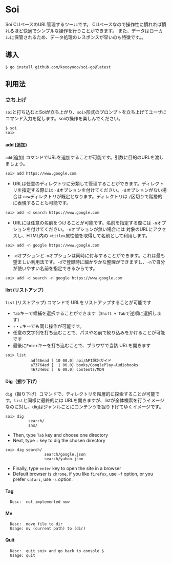 
# Soi
Soi CLIベースのURL管理するツールです。 CLIベースなので操作性に慣れれば慣れるほど快適でシンプルな操作を行うことができます。
また、データはローカルに保管されるため、データ処理のレスポンスが早いのも特徴です。。

## 導入
```
$ go install github.com/koooyooo/soi-go@latest
```

## 利用法
### 立ち上げ
`soi`と打ち込むとSoiが立ち上がり、`soi>`形式のプロンプトを立ち上げてユーザにコマンド入力を促します。soiの操作を楽しんでください。

```
$ soi
soi> 
```

#### add (追加)
`add`(追加) コマンドでURLを追加することが可能です。引数に目的のURLを渡しましょう。
```
soi> add https://www.google.com
```

- URLは任意のディレクトリに分類して管理することができます。ディレクトリを指定する際には `-d`オプションを付けてください。`-d`オプションがない場合は `new`ディレクトリが既定となります。ディレクトリは `/`区切りで階層的に表現することも可能です。
```
soi> add -d search https://www.google.com
```

- URLには任意の名前をつけることが可能です。名前を指定する際には `-n`オプションを付けてください。`-n`オプションが無い場合には 対象のURLにアクセスし、HTML内の `<title>`属性値を取得して名前として利用します。
```
soi> add -n google https://www.google.com
```

- `-d`オプションと`-n`オプションは同時に付与することができます。これは最も望ましい利用法です。`-d`で登録時に細かやかな整理ができますし、`-n`で自分が使いやすい名前を指定できるからです。
```
soi> add -d search -n google https://www.google.com
```

#### list (リストアップ）
`list` (リストアップ) コマンドで URLをリストアップすることが可能です

- `Tab`キーで候補を選択することができます（`Shift + Tab`で逆順に選択します）
- `↑`・`↓`キーでも同じ操作が可能です。
- 任意の文字列を打ち込むことで、パスや名前で絞り込みをかけることが可能です
- 最後に`Enter`キーを打ち込むことで、ブラウザで当該 URLを開きます
```
soi> list 
           adf46ead [ 10 00.0] api/API設計ガイド                                
           a73764ed [  1 00.0] books/GooglePlay-Audiobooks                      
           46734e6c [  6 00.0] contents/MDN                                     
```

#### Dig（掘り下げ）
`dig`（掘り下げ）コマンドで、ディレクトリを階層的に探索することが可能です。`list`と同様に最終的には URLを開きますが、listが全体検索を行うイメージなのに対し、digはジャンルごとにコンテンツを掘り下げてゆくイメージです。

```
soi> dig
          search/
          sns/
```
- Then, type `Tab` key and choose one directory
- Next, type `→` key to dig the chosen directory
```
soi> dig search/
                 search/google.json
                 search/yahoo.json
``` 
- Finally, type `enter` key to open the site in a browser
- Default browser is `chrome`, if you like `firefox`, use `-f` option, or you prefer `safari`, use `-s` option.


#### Tag              
```
  Desc:  not implemented now
```

#### Mv
```
  Desc:  move file to dir 
  Usage: mv (current path) to (dir)
```

#### Quit
```
  Desc:  quit soi> and go back to console $
  Usage: quit
```
